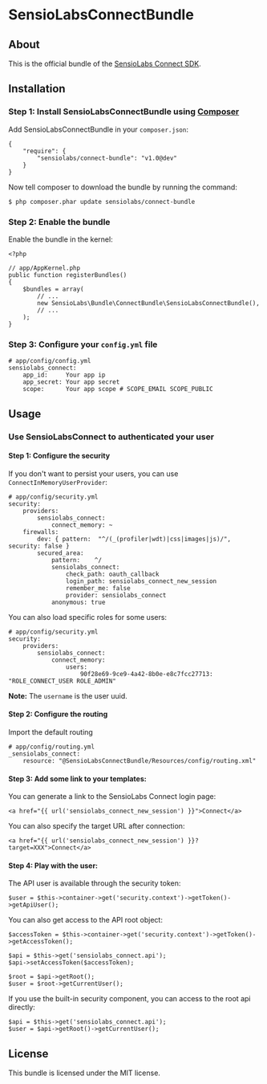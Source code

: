 SensioLabsConnectBundle
=======================

About
-----

This is the official bundle of the [SensioLabs Connect SDK](https://github.com/sensiolabs/connect).

Installation
------------

### Step 1: Install SensioLabsConnectBundle using [Composer](http://getcomposer.org)

Add SensioLabsConnectBundle in your `composer.json`:

    {
        "require": {
            "sensiolabs/connect-bundle": "v1.0@dev"
        }
    }

Now tell composer to download the bundle by running the command:

    $ php composer.phar update sensiolabs/connect-bundle

### Step 2: Enable the bundle

Enable the bundle in the kernel:

    <?php

    // app/AppKernel.php
    public function registerBundles()
    {
        $bundles = array(
            // ...
            new SensioLabs\Bundle\ConnectBundle\SensioLabsConnectBundle(),
            // ...
        );
    }

### Step 3: Configure your `config.yml` file

    # app/config/config.yml
    sensiolabs_connect:
        app_id:     Your app ip
        app_secret: Your app secret
        scope:      Your app scope # SCOPE_EMAIL SCOPE_PUBLIC

Usage
-----

### Use SensioLabsConnect to authenticated your user

#### Step 1: Configure the security

If you don't want to persist your users, you can use `ConnectInMemoryUserProvider`:

    # app/config/security.yml
    security:
        providers:
            sensiolabs_connect:
                connect_memory: ~
        firewalls:
            dev: { pattern:  "^/(_(profiler|wdt)|css|images|js)/",  security: false }
            secured_area:
                pattern:    ^/
                sensiolabs_connect:
                    check_path: oauth_callback
                    login_path: sensiolabs_connect_new_session
                    remember_me: false
                    provider: sensiolabs_connect
                anonymous: true

You can also load specific roles for some users:

    # app/config/security.yml
    security:
        providers:
            sensiolabs_connect:
                connect_memory:
                    users:
                        90f28e69-9ce9-4a42-8b0e-e8c7fcc27713: "ROLE_CONNECT_USER ROLE_ADMIN"

**Note:** The `username` is the user uuid.

#### Step 2: Configure the routing

Import the default routing

    # app/config/routing.yml
    _sensiolabs_connect:
        resource: "@SensioLabsConnectBundle/Resources/config/routing.xml"

#### Step 3: Add some link to your templates:

You can generate a link to the SensioLabs Connect login page:

    <a href="{{ url('sensiolabs_connect_new_session') }}">Connect</a>

You can also specify the target URL after connection:

    <a href="{{ url('sensiolabs_connect_new_session') }}?target=XXX">Connect</a>

#### Step 4: Play with the user:

The API user is available through the security token:

    $user = $this->container->get('security.context')->getToken()->getApiUser();

You can also get access to the API root object:

    $accessToken = $this->container->get('security.context')->getToken()->getAccessToken();

    $api = $this->get('sensiolabs_connect.api');
    $api->setAccessToken($accessToken);

    $root = $api->getRoot();
    $user = $root->getCurrentUser();

If you use the built-in security component, you can access to the root api
directly:

    $api = $this->get('sensiolabs_connect.api');
    $user = $api->getRoot()->getCurrentUser();

License
-------

This bundle is licensed under the MIT license.
